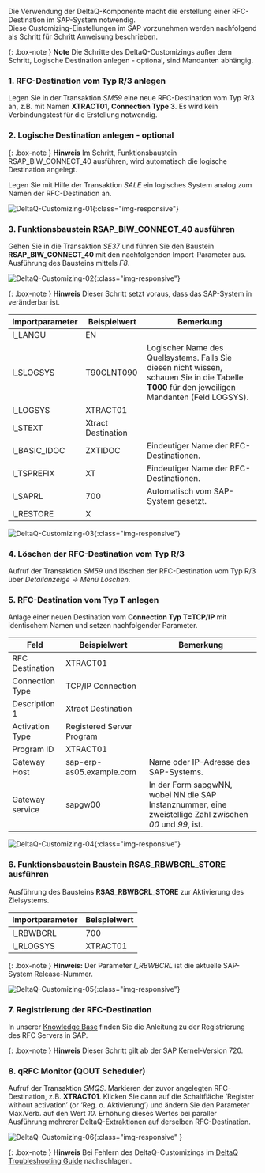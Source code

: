Die Verwendung der DeltaQ-Komponente macht die erstellung einer RFC-Destination im SAP-System notwendig. <br>
Diese Customizing-Einstellungen im SAP vorzunehmen werden nachfolgend als Schritt für Schritt Anweisung beschrieben.

{: .box-note }
**Note** Die Schritte des DeltaQ-Customizings außer dem Schritt, Logische Destination anlegen - optional, sind Mandanten abhängig.

### 1. RFC-Destination vom Typ R/3 anlegen
Legen Sie in der Transaktion *SM59* eine neue RFC-Destination vom Typ R/3 an, z.B. mit Namen **XTRACT01**, **Connection Type 3**. Es wird kein Verbindungstest für die Erstellung notwendig.

### 2. Logische Destination anlegen - optional

{: .box-note }
**Hinweis** Im Schritt, Funktionsbaustein RSAP_BIW_CONNECT_40 ausführen, wird automatisch die logische Destination angelegt. 

Legen Sie mit Hilfe der Transaktion *SALE* ein logisches System analog zum Namen der RFC-Destination an.

![DeltaQ-Customizing-01](/img/content/DeltaQ-Customizing-01.png){:class="img-responsive"}

### 3. Funktionsbaustein RSAP_BIW_CONNECT_40 ausführen
Gehen Sie in die Transaktion *SE37* und führen Sie den Baustein **RSAP_BIW_CONNECT_40** mit den nachfolgenden Import-Parameter aus. <br>
Ausführung des Bausteins mittels *F8*.

![DeltaQ-Customizing-02](/img/content/DeltaQ-Customizing-02.png){:class="img-responsive"}

{: .box-note }
**Hinweis** Dieser Schritt setzt voraus, dass das SAP-System in veränderbar ist.

Importparameter | Beispielwert | Bemerkung
------------ | ------------- | ------------
I_LANGU | EN
I_SLOGSYS | T90CLNT090 | Logischer Name des Quellsystems. Falls Sie diesen nicht wissen, schauen Sie in die Tabelle **T000** für den jeweiligen Mandanten (Feld LOGSYS).
I_LOGSYS | XTRACT01 | 
I_STEXT | Xtract Destination
I_BASIC_IDOC | ZXTIDOC | Eindeutiger Name der RFC-Destinationen.
I_TSPREFIX | XT | Eindeutiger Name der RFC-Destinationen.
I_SAPRL | 700 | Automatisch vom SAP-System gesetzt.
I_RESTORE | X

![DeltaQ-Customizing-03](/img/content/DeltaQ-Customizing-03.png){:class="img-responsive"}

### 4. Löschen der RFC-Destination vom Typ R/3 
Aufruf der Transaktion *SM59* und löschen der RFC-Destination vom Typ R/3 über *Detailanzeige -> Menü Löschen*.

### 5. RFC-Destination vom Typ T anlegen
Anlage einer neuen Destination vom **Connection Typ T=TCP/IP** mit identischem Namen und setzen nachfolgender Parameter.

Feld | Beispielwert | Bemerkung
------------ | ------------- | ------------
RFC Destination | XTRACT01 |
Connection Type | TCP/IP Connection |
Description 1| Xtract Destination | 
Activation Type | Registered Server Program |
Program ID | XTRACT01 |
Gateway Host | sap-erp-as05.example.com | Name oder IP-Adresse des SAP-Systems.
Gateway service | sapgw00 | In der Form sapgwNN, wobei NN die SAP Instanznummer, eine zweistellige Zahl zwischen *00* und *99*, ist.

![DeltaQ-Customizing-04](/img/content/DeltaQ-Customizing-04.png){:class="img-responsive"}

### 6. Funktionsbaustein Baustein RSAS_RBWBCRL_STORE ausführen
Ausführung des Bausteins **RSAS_RBWBCRL_STORE** zur Aktivierung des Zielsystems.

Importparameter | Beispielwert 
------------ | -------------
I_RBWBCRL | 700 
I_RLOGSYS | XTRACT01

{: .box-note }
**Hinweis:** Der Parameter *I_RBWBCRL* ist die aktuelle SAP-System Release-Nummer.

![DeltaQ-Customizing-05](/img/content/DeltaQ-Customizing-05.png){:class="img-responsive"}

### 7. Registrierung der RFC-Destination  
In unserer [Knowledge Base](https://kb.theobald-software.com/sap/registering-rfc-server-in-sap-releases-in-kernel-release-720-and-higher) finden Sie die Anleitung zu der Registrierung des RFC Servers in SAP. 

{: .box-note }
**Hinweis** Dieser Schritt gilt ab der SAP Kernel-Version 720.

### 8. qRFC Monitor (QOUT Scheduler)
Aufruf der Transaktion *SMQS*. Markieren der zuvor angelegten RFC-Destination, z.B. **XTRACT01**. Klicken Sie dann auf die Schaltfläche ‘Register without activation’ (or ‘Reg. o. Aktivierung’) und ändern Sie den Parameter Max.Verb. auf den Wert *10*. 
Erhöhung dieses Wertes bei paraller Ausführung mehrerer DeltaQ-Extraktionen auf derselben RFC-Destination.

![DeltaQ-Customizing-06](/img/content/DeltaQ-Customizing-06.png){:class="img-responsive" }

{: .box-note }
**Hinweis** Bei Fehlern des DeltaQ-Customizings im [DeltaQ Troubleshooting Guide](https://kb.theobald-software.com/troubleshooting/deltaq-troubleshooting-guide) nachschlagen.
